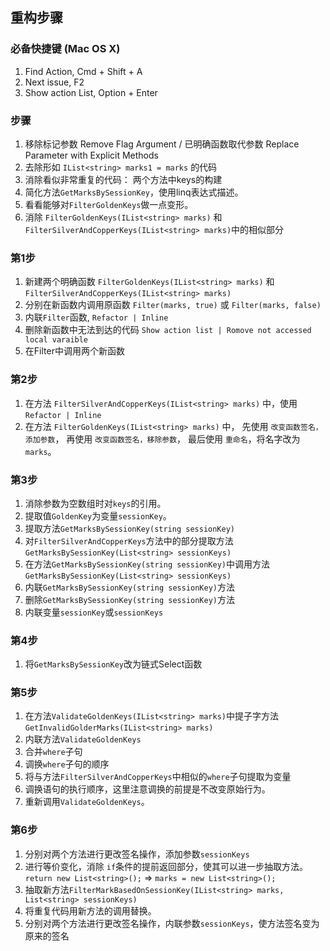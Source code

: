 ## 重构步骤

### 必备快捷键 (Mac OS X)
1. Find Action, Cmd + Shift + A
2. Next issue, F2
3. Show action List, Option + Enter


### 步骤
1. 移除标记参数 Remove Flag Argument / 已明确函数取代参数 Replace Parameter with Explicit Methods
2. 去除形如 `IList<string> marks1 = marks` 的代码
3. 消除看似非常重复的代码： 两个方法中keys的构建
4. 简化方法`GetMarksBySessionKey`，使用linq表达式描述。
5. 看看能够对`FilterGoldenKeys`做一点变形。
6. 消除 `FilterGoldenKeys(IList<string> marks)` 和 `FilterSilverAndCopperKeys(IList<string> marks)`中的相似部分

### 第1步
1. 新建两个明确函数 `FilterGoldenKeys(IList<string> marks)` 和 `FilterSilverAndCopperKeys(IList<string> marks)`
2. 分别在新函数内调用原函数 `Filter(marks, true)` 或 `Filter(marks, false)`
3. 内联`Filter`函数, `Refactor | Inline`
4. 删除新函数中无法到达的代码 `Show action list | Romove not accessed local varaible`
5. 在Filter中调用两个新函数

### 第2步 
1. 在方法 `FilterSilverAndCopperKeys(IList<string> marks)` 中，使用 `Refactor | Inline`
2. 在方法 `FilterGoldenKeys(IList<string> marks)` 中，
   先使用 `改变函数签名，添加参数`，
   再使用 `改变函数签名，移除参数`，
   最后使用 `重命名`，将名字改为 `marks`。
   
### 第3步
1. 消除参数为空数组时对`keys`的引用。
2. 提取值`GoldenKey`为变量`sessionKey`。
3. 提取方法`GetMarksBySessionKey(string sessionKey)`
4. 对`FilterSilverAndCopperKeys`方法中的部分提取方法 `GetMarksBySessionKey(List<string> sessionKeys)`
5. 在方法`GetMarksBySessionKey(string sessionKey)`中调用方法`GetMarksBySessionKey(List<string> sessionKeys)`
6. 内联`GetMarksBySessionKey(string sessionKey)`方法
7. 删除`GetMarksBySessionKey(string sessionKey)`方法
8. 内联变量`sessionKey`或`sessionKeys`

### 第4步
1. 将`GetMarksBySessionKey`改为链式Select函数

### 第5步
1. 在方法`ValidateGoldenKeys(IList<string> marks)`中提子字方法`GetInvalidGolderMarks(IList<string> marks)`
2. 内联方法`ValidateGoldenKeys`
3. 合并`where`子句
4. 调换`where`子句的顺序
5. 将与方法`FilterSilverAndCopperKeys`中相似的`where`子句提取为变量
6. 调换语句的执行顺序，这里注意调换的前提是不改变原始行为。
7. 重新调用`ValidateGoldenKeys`。

### 第6步
1. 分别对两个方法进行更改签名操作，添加参数`sessionKeys`
2. 进行等价变化，消除 `if`条件的提前返回部分，使其可以进一步抽取方法。 
   `return new List<string>();` => `marks = new List<string>();`
3. 抽取新方法`FilterMarkBasedOnSessionKey(IList<string> marks, List<string> sessionKeys)`   
4. 将重复代码用新方法的调用替换。
5. 分别对两个方法进行更改签名操作，内联参数`sessionKeys`，使方法签名变为原来的签名